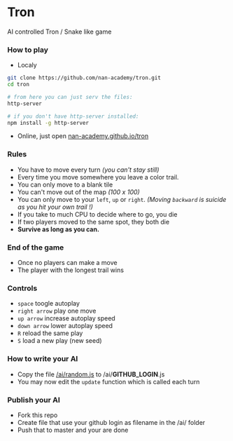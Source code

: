 # Tron
AI controlled Tron / Snake like game

### How to play
- Localy
```sh
git clone https://github.com/nan-academy/tron.git
cd tron

# from here you can just serv the files:
http-server

# if you don't have http-server installed:
npm install -g http-server
```

- Online, just open [nan-academy.github.io/tron](https://nan-academy.github.io/tron?users=random,random)

### Rules
- You have to move every turn *(you can't stay still)*
- Every time you move somewhere you leave a color trail.
- You can only move to a blank tile
- You can't move out of the map *(100 x 100)*
- You can only move to your `left`, `up` or `right`.
  *(Moving `backward` is suicide as you hit your own trail !)*
- If you take to much CPU to decide where to go, you die
- If two players moved to the same spot, they both die
- **Survive as long as you can.**

### End of the game
- Once no players can make a move
- The player with the longest trail wins

### Controls
- `space` toogle autoplay
- `right arrow` play one move
- `up arrow` increase autoplay speed
- `down arrow` lower autoplay speed
- `R` reload the same play
- `S` load a new play (new seed)

### How to write your AI
- Copy the file [/ai/random.js](https://github.com/nan-academy/tron/blob/master/ai/random.js) to /ai/**GITHUB_LOGIN**.js
- You may now edit the `update` function which is called each turn

### Publish your AI
- Fork this repo
- Create file that use your github login as filename in the /ai/ folder
- Push that to master and your are done

